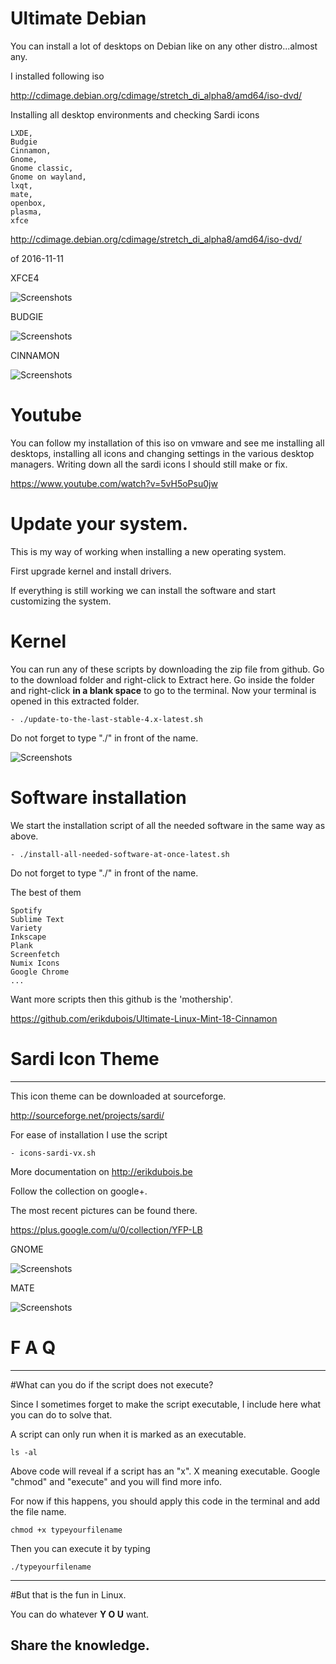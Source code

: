 # Ultimate Debian

You can install a lot of desktops on Debian like on any other distro...almost any.

I installed following iso

http://cdimage.debian.org/cdimage/stretch_di_alpha8/amd64/iso-dvd/


Installing all desktop environments and checking Sardi icons

	LXDE,
	Budgie
	Cinnamon,
	Gnome,
	Gnome classic,
	Gnome on wayland,
	lxqt,
	mate,
	openbox,
	plasma,
	xfce


http://cdimage.debian.org/cdimage/stretch_di_alpha8/amd64/iso-dvd/

of 2016-11-11

XFCE4

![Screenshots](http://i.imgur.com/9Z8XnNn.jpg)

BUDGIE

![Screenshots](http://i.imgur.com/A10P4mo.jpg)

CINNAMON

![Screenshots](http://i.imgur.com/ghnEv9H.jpg)


# Youtube

You can follow my installation of this iso on vmware and see me installing all desktops, installing all icons and changing settings in the various desktop managers. Writing down all the sardi icons I should still make or fix.

https://www.youtube.com/watch?v=5vH5oPsu0jw



# Update your system.

This is my way of working when installing a new operating system.

First upgrade kernel and install drivers.

If everything is still working we can install the software and start customizing the system.


# Kernel

You can run any of these scripts by downloading the zip file from github. Go to the download folder and right-click to Extract here.
Go inside the folder and right-click <b>in a blank space</b> to go to the terminal. Now your terminal is opened in this extracted folder.


	- ./update-to-the-last-stable-4.x-latest.sh 

Do not forget to type "./" in front of the name.


![Screenshots](http://i.imgur.com/MyiDTnB.jpg)




# Software installation

We start the installation script of all the needed software in the same way as above. 

	- ./install-all-needed-software-at-once-latest.sh

Do not forget to type "./" in front of the name.

The best of them 

	Spotify
	Sublime Text
	Variety
	Inkscape
	Plank
	Screenfetch
	Numix Icons
	Google Chrome
	...

Want more scripts then this github is the 'mothership'.

https://github.com/erikdubois/Ultimate-Linux-Mint-18-Cinnamon


# Sardi Icon Theme
-------------------

This icon theme can be downloaded at  sourceforge.

http://sourceforge.net/projects/sardi/

For ease of installation I use the script


	- icons-sardi-vx.sh



More documentation on http://erikdubois.be

Follow the collection on google+.

The most recent pictures can be found there.

https://plus.google.com/u/0/collection/YFP-LB


GNOME

![Screenshots](http://i.imgur.com/HSF0MDK.jpg)

MATE

![Screenshots](http://i.imgur.com/CnsdglT.jpg)


# F  A  Q
--------------------

#What can you do if the script does not execute?

Since I sometimes forget to make the script executable, I include here what you can do to solve that.

A script can only run when it is marked as an executable.

	ls -al 

Above code will reveal if a script has an "x". X meaning executable.
Google "chmod" and "execute" and you will find more info.

For now if this happens, you should apply this code in the terminal and add the file name.

	chmod +x typeyourfilename

Then you can execute it by typing

	./typeyourfilename



------------------------------------
#But that is the fun in Linux.

You can do whatever <b>Y O U</b> want.

Share the knowledge.
------------------------------------



